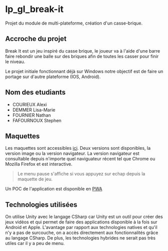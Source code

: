 # lp_gl_break-it
Projet du module de multi-plateforme, création d'un casse-brique.

## Accroche du projet

Break It est un jeu inspiré du casse brique, le joueur va à l'aide d'une barre faire rebondir une balle sur des briques afin de toutes les casser pour finir le niveau.

Le projet initiale fonctionnant déjà sur Windows notre objectif est de faire un portage sur d'autre plateforme (IOS, Android).

## Nom des etudiants
- COURIEUX Alexi
- DEMMER Lisa-Marie
- FOURNIER Nathan
- FAFOURNOUX Stephen

## Maquettes
Les maquettes sont accessibles [ici](https://github.com/AlexiGhost/lp_crossplateforme__break-it/tree/master/Documentation/Maquettes).
Deux versions sont disponibles, la version image ou la version navigateur.
La version navigateur est consultable depuis n'importe quel naviguateur récent tel que Chrome ou Mozilla Firefox et est interactive.
> Le menu pause s'affiche si vous appuyez sur echap depuis la maquette de jeu.

Un POC de l'application est disponible en [PWA](https://alexighost.github.io/lp_crossplatform_break-it/index.html)

## Technologies utilisées
On utilise Unity avec le langage CSharp car Unity est un outil pour créer des jeux vidéos et qui permet de faire des applications disponible à la fois sur Android et Apple. L'avantage par rapport aux technologies natives et qu'il n'y a pas de surcouche, on a accès directement aux fonctionnalités grâce au langage CSharp. De plus, les technologies hybrides ne serait pas très utiles car il y a peu de menu.
